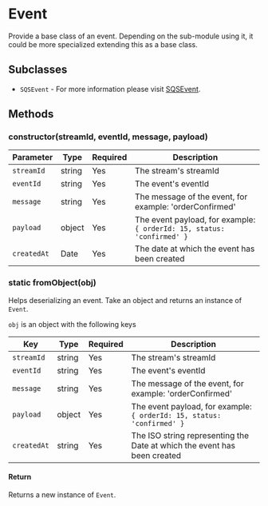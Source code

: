 # Event
Provide a base class of an event. Depending on the sub-module using it, it could be more specialized extending this as a base class.

## Subclasses
- `SQSEvent` - For more information please visit [SQSEvent](./SQS_EVENT.md).

## Methods

### constructor(streamId, eventId, message, payload)

| Parameter | Type | Required | Description |
| --- | --- | --- | --- |
| `streamId` | string | Yes | The stream's streamId |
| `eventId` | string | Yes | The event's eventId |
| `message` | string | Yes | The message of the event, for example: 'orderConfirmed' |
| `payload` | object | Yes | The event payload, for example: `{ orderId: 15, status: 'confirmed' }` |
| `createdAt` | Date | Yes | The date at which the event has been created |

### static fromObject(obj)

Helps deserializing an event. Take an object and returns an instance of `Event`.

`obj` is an object with the following keys

| Key | Type | Required | Description |
| --- | --- | --- | --- |
| `streamId` | string | Yes | The stream's streamId |
| `eventId` | string | Yes | The event's eventId |
| `message` | string | Yes | The message of the event, for example: 'orderConfirmed' |
| `payload` | object | Yes | The event payload, for example: `{ orderId: 15, status: 'confirmed' }` |
| `createdAt` | string | Yes | The ISO string representing the Date at which the event has been created |

#### Return
Returns a new instance of `Event`.
